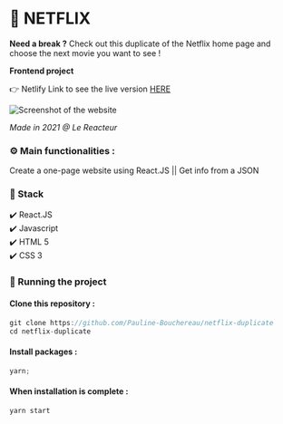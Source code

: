 # 🍿 NETFLIX

**Need a break ?** Check out this duplicate of the Netflix home page and choose the next movie you want to see !

**Frontend project**

👉 Netlify Link to see the live version [HERE](https://netflix-duplicate-pb.netlify.app/)

![Screenshot of the website](./src/assets/netflix.png)

_Made in 2021 @ Le Reacteur_

### ⚙️ Main functionalities :

Create a one-page website using React.JS || Get info from a JSON

### 🔧 Stack

✔️ React.JS  
✔️ Javascript  
✔️ HTML 5  
✔️ CSS 3

### 🚀 Running the project

#### Clone this repository :

```javascript
git clone https://github.com/Pauline-Bouchereau/netflix-duplicate
cd netflix-duplicate
```

#### Install packages :

```javascript
yarn;
```

#### When installation is complete :

```javascript
yarn start
```
